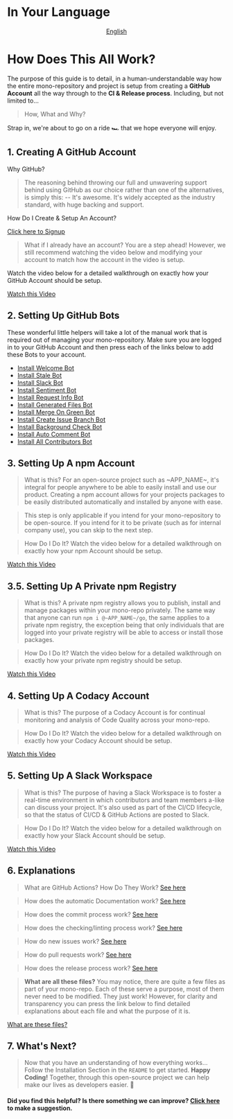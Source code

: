 # In Your Language

<p align="center">
  <a href="~GITHUB_URL~blob/master/docs/en-US/GITHUB_SETUP.md"
    >English</a>
</p>

# How Does This All Work?

The purpose of this guide is to detail, in a human-understandable way how the entire mono-repository and project is setup from creating a **GitHub Account** all the way through to the **CI & Release process**. Including, but not limited to...

> How, What and Why?

Strap in, we're about to go on a ride 🏎 that we hope everyone will enjoy.

## 1. Creating A GitHub Account

Why GitHub?

> The reasoning behind throwing our full and unwavering support behind using GitHub as our choice rather than one of the alternatives, is simply this:
> -- It's awesome. It's widely accepted as the industry standard, with huge backing and support.

How Do I Create & Setup An Account?

[Click here to Signup](https://github.com/join)

> What if I already have an account?
> You are a step ahead! However, we still recommend watching the video below and modifying your account to match how the account in the video is setup.

Watch the video below for a detailed walkthrough on exactly how your GitHub Account should be setup.

[Watch this Video](https://raw.githubusercontent.com/~REPO~/master/docs/en-US/Setup_GitHub.mp4)

## 2. Setting Up GitHub Bots

These wonderful little helpers will take a lot of the manual work that is required out of managing your mono-repository. Make sure you are logged in to your GitHub Account and then press each of the links below to add these Bots to your account.

- [Install Welcome Bot](https://probot.github.io/apps/welcome/)
- [Install Stale Bot](https://probot.github.io/apps/stale/)
- [Install Slack Bot](https://slack.github.com/)
- [Install Sentiment Bot](https://probot.github.io/apps/sentiment-bot/)
- [Install Request Info Bot](https://probot.github.io/apps/request-info/)
- [Install Generated Files Bot](https://github.com/apps/generated-files-bot)
- [Install Merge On Green Bot](https://github.com/apps/gcf-merge-on-green)
- [Install Create Issue Branch Bot](https://github.com/apps/create-issue-branch)
- [Install Background Check Bot](https://github.com/apps/background-check)
- [Install Auto Comment Bot](https://github.com/apps/auto-comment)
- [Install All Contributors Bot](https://github.com/apps/allcontributors/installations/new)

## 3. Setting Up A npm Account

> What is this?
> For an open-source project such as ~APP_NAME~, it's integral for people anywhere to be able to easily install and use our product. Creating a npm account allows for your projects packages to be easily distributed automatically and installed by anyone with ease.

> This step is only applicable if you intend for your mono-repository to be open-source.
> If you intend for it to be private (such as for internal company use), you can skip to the next step.

> How Do I Do It?
> Watch the video below for a detailed walkthrough on exactly how your npm Account should be setup.

[Watch this Video](https://raw.githubusercontent.com/~REPO~/master/docs/en-US/Setup_npm.mp4)

## 3.5. Setting Up A Private npm Registry

> What is this?
> A private npm registry allows you to publish, install and manage packages within your mono-repo privately. The same way that anyone can run `npm i @~APP_NAME~/go`, the same applies to a private npm registry, the exception being that only individuals that are logged into your private registry will be able to access or install those packages.

> How Do I Do It?
> Watch the video below for a detailed walkthrough on exactly how your private npm registry should be setup.

[Watch this Video](https://raw.githubusercontent.com/~REPO~/master/docs/en-US/Setup_npm_private.mp4)

## 4. Setting Up A Codacy Account

> What is this?
> The purpose of a Codacy Account is for continual monitoring and analysis of Code Quality across your mono-repo.

> How Do I Do It?
> Watch the video below for a detailed walkthrough on exactly how your Codacy Account should be setup.

[Watch this Video](https://raw.githubusercontent.com/~REPO~/master/docs/en-US/Setup_Codacy.mp4)

## 5. Setting Up A Slack Workspace

> What is this?
> The purpose of having a Slack Workspace is to foster a real-time environment in which contributors and team members a-like can discuss your project. It's also used as part of the CI/CD lifecycle, so that the status of CI/CD & GitHub Actions are posted to Slack.

> How Do I Do It?
> Watch the video below for a detailed walkthrough on exactly how your Slack Account should be setup.

[Watch this Video](https://raw.githubusercontent.com/~REPO~/master/docs/en-US/Setup_Slack.mp4)

## 6. Explanations

> What are GitHub Actions? How Do They Work?
> [See here](./docs/en-US/GITHUB_ACTIONS.md)

> How does the automatic Documentation work?
> [See here](./docs/en-US/GITHUB_DOCS.md)

> How does the commit process work?
> [See here](./docs/en-US/GITHUB_COMMIT.md)

> How does the checking/linting process work?
> [See here](./docs/en-US/GITHUB_CHECKS.md)

> How do new issues work?
> [See here](./docs/en-US/GITHUB_ISSUES.md)

> How do pull requests work?
> [See here](./docs/en-US/GITHUB_PR.md)

> How does the release process work?
> [See here](./docs/en-US/GITHUB_RELEASE.md)

> **What are all these files?**
> You may notice, there are quite a few files as part of your mono-repo. Each of these serve a purpose, most of them never need to be modified. They just work!
> However, for clarity and transparency you can press the link below to find detailed explanations about each file and what the purpose of it is.

[What are these files?](./docs/en-US/STRUCTURE.md)

## 7. What's Next?

> Now that you have an understanding of how everything works...
> Follow the Installation Section in the `README` to get started.
> **Happy Coding!** Together, through this open-source project we can help make our lives as developers easier. 🎉

#### Did you find this helpful? Is there something we can improve? [Click here](~GITHUB_URL~issues/new?assignees=&labels=&template=documentation.yml) to make a suggestion.

